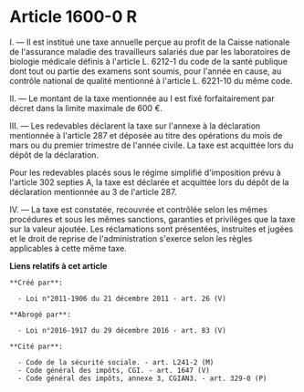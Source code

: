 # Article 1600-0 R

I. ― Il est institué une taxe annuelle perçue au profit de la Caisse nationale de l'assurance maladie des travailleurs
salariés due par les laboratoires de biologie médicale définis à l'article L. 6212-1 du code de la santé publique dont tout
ou partie des examens sont soumis, pour l'année en cause, au contrôle national de qualité mentionné à l'article L. 6221-10 du
même code. 

II. ― Le montant de la taxe mentionnée au I est fixé forfaitairement par décret dans la limite maximale de 600 €. 

III. ― Les redevables déclarent la taxe sur l'annexe à la déclaration mentionnée à l'article 287 et déposée au titre des
opérations du mois de mars ou du premier trimestre de l'année civile. La taxe est acquittée lors du dépôt de la déclaration. 

Pour les redevables placés sous le régime simplifié d'imposition prévu à l'article 302 septies A, la taxe est déclarée et
acquittée lors du dépôt de la déclaration mentionnée au 3 de l'article 287. 

IV. ― La taxe est constatée, recouvrée et contrôlée selon les mêmes procédures et sous les mêmes sanctions, garanties et
privilèges que la taxe sur la valeur ajoutée. Les réclamations sont présentées, instruites et jugées et le droit de reprise
de l'administration s'exerce selon les règles applicables à cette même taxe.

**Liens relatifs à cet article**

	**Créé par**:

	  - Loi n°2011-1906 du 21 décembre 2011 - art. 26 (V)

	**Abrogé par**:

	  - Loi n°2016-1917 du 29 décembre 2016 - art. 83 (V)

	**Cité par**:

	  - Code de la sécurité sociale. - art. L241-2 (M)
	  - Code général des impôts, CGI. - art. 1647 (V)
	  - Code général des impôts, annexe 3, CGIAN3. - art. 329-0 (P)

